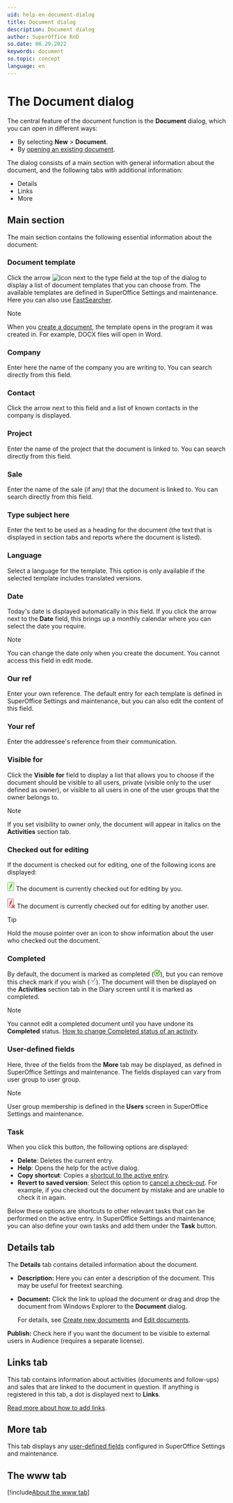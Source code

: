 ```yaml
---
uid: help-en-document-dialog
title: Document dialog
description: Document dialog
author: SuperOffice RnD
so.date: 06.29.2022
keywords: document
so.topic: concept
language: en
---
```


# The Document dialog

The central feature of the document function is the **Document** dialog, which you can open in different ways:

* By selecting **New** > **Document**.
* By [opening an existing document][1].

The dialog consists of a main section with general information about the document, and the following tabs with additional information:

* Details
* Links
* More

## Main section

The main section contains the following essential information about the document:

### Document template

Click the arrow ![icon][img1] next to the type field at the top of the dialog to display a list of document templates that you can choose from. The available templates are defined in SuperOffice Settings and maintenance. Here you can also use [FastSearcher][6].

> [!NOTE]
> When you [create a document][5], the template opens in the program it was created in. For example, DOCX files will open in Word.

### Company

Enter here the name of the company you are writing to. You can search directly from this field.

### Contact

Click the arrow next to this field and a list of known contacts in the company is displayed.

### Project

Enter the name of the project that the document is linked to. You can search directly from this field.

### Sale

Enter the name of the sale (if any) that the document is linked to. You can search directly from this field.

### Type subject here

Enter the text to be used as a heading for the document (the text that is displayed in section tabs and reports where the document is listed).

### Language

Select a language for the template. This option is only available if the selected template includes translated versions.

### Date

Today's date is displayed automatically in this field. If you click the arrow next to the **Date** field, this brings up a monthly calendar where you can select the date you require.

> [!NOTE]
> You can change the date only when you create the document. You cannot access this field in edit mode.

### Our ref

Enter your own reference. The default entry for each template is defined in SuperOffice Settings and maintenance, but you can also edit the content of this field.

### Your ref

Enter the addressee's reference from their communication.

### Visible for

Click the **Visible for** field to display a list that allows you to choose if the document should be visible to all users, private (visible only to the user defined as owner), or visible to all users in one of the user groups that the owner belongs to.

> [!NOTE]
> If you set visibility to owner only, the document will appear in italics on the **Activities** section tab.

### Checked out for editing

If the document is checked out for editing, one of the following icons are displayed:

![icon][img2] The document is currently checked out for editing by you.

![icon][img3] The document is currently checked out for editing by another user.

> [!TIP]
> Hold the mouse pointer over an icon to show information about the user who checked out the document.

### Completed

By default, the document is marked as completed (![icon][img4]), but you can remove this check mark if you wish (![icon][img5]). The document will then be displayed on the **Activities** section tab in the Diary screen until it is marked as completed.

> [!NOTE]
> You cannot edit a completed document until you have undone its **Completed** status. [How to change Completed status of an activity][7].

### User-defined fields

Here, three of the fields from the **More** tab may be displayed, as defined in SuperOffice Settings and maintenance. The fields displayed can vary from user group to user group.

> [!NOTE]
> User group membership is defined in the **Users** screen in SuperOffice Settings and maintenance.

### Task

When you click this button, the following options are displayed:

* **Delete**: Deletes the current entry.
* **Help**: Opens the help for the active dialog.
* **Copy shortcut**: Copies a [shortcut to the active entry][9].
* **Revert to saved version**: Select this option to [cancel a check-out][4]. For example, if you checked out the document by mistake and are unable to check it in again.

Below these options are shortcuts to other relevant tasks that can be performed on the active entry. In SuperOffice Settings and maintenance, you can also define your own tasks and add them under the **Task** button.

## Details tab

The **Details** tab contains detailed information about the document.

* **Description:** Here you can enter a description of the document. This may be useful for freetext searching.

* **Document:** Click the link to upload the document or drag and drop the document from Windows Explorer to the **Document** dialog.

    For details, see [Create new documents][5] and [Edit documents][1].

**Publish:** Check here if you want the document to be visible to external users in Audience (requires a separate license).

## Links tab

This tab contains information about activities (documents and follow-ups) and sales that are linked to the document in question. If anything is registered in this tab, a dot is displayed next to **Links**.

[Read more about how to add links][2].

## More tab

This tab displays any [user-defined fields][3] configured in SuperOffice Settings and maintenance.

## The www tab

[!include[About the www tab](../../../learn/includes/www-tab.md)]

<!-- Referenced links -->
[1]: ../edit.md
[4]: ../lock.md
[5]: ../create.md
[6]: ../../../search-options/learn/using-fastsearcher.md
[7]: ../../../diary/learn/change-completed-status.md
[9]: ../../../onsite/win-client/learn/creating-shortcuts-to-entries-in-crm.md
[2]: ../../../learn/getting-started/linking-documents-to-follow-ups.md
[3]: ../../../custom-objects/learn/udef/index.md

<!-- Referenced images -->
[img1]: ../../../../../common/icons/dropdown-icon.png
[img2]: ../../../../media/icons/document-lock-editing.png
[img3]: ../../../../media/icons/document-lock-locked.png
[img4]: ../../../../media/icons/followup-completed-small.png
[img5]: ../../../../media/icons/followup-not-completed-small.png
